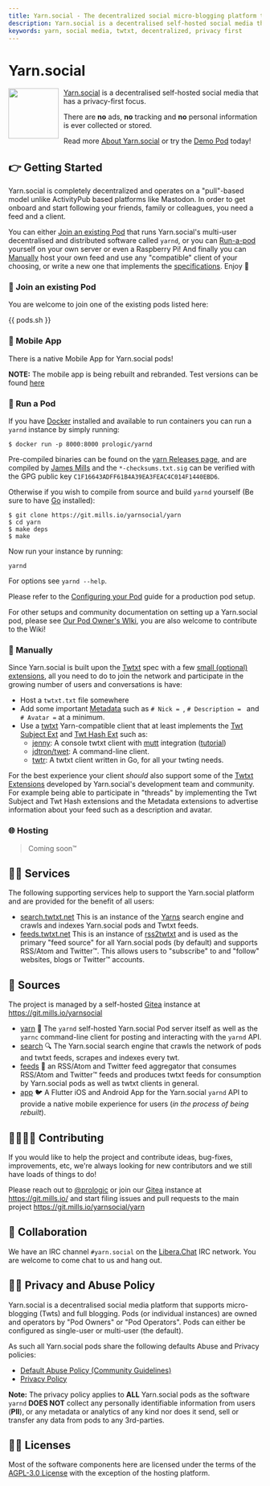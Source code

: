 ```yaml
---
title: Yarn.social - The decentralized social micro-blogging platform that actually respects your privacy
description: Yarn.social is a decentralised self-hosted social media that has a privacy-first focus. There are no ads, no tracking and no personal information is ever collected or stored.
keywords: yarn, social media, twtxt, decentralized, privacy first
---
```


# Yarn.social

<img align="left" width="100" height="100" src="/logo.png" style="padding-right: 5pt" />

[Yarn.social](https://yarn.social) is a decentralised self-hosted social media
that has a privacy-first focus.

There are **no** ads, **no** tracking and **no** personal information is ever collected or stored.

Read more [About Yarn.social](/about.html) or try the [Demo Pod](https://demo.yarn.social) today!

## 👉 Getting Started

Yarn.social is completely decentralized and operates on a "pull"-based model
unlike ActivityPub based platforms like Mastodon. In order to get onboard and
start following your friends, family or colleagues, you need a feed and a client.

You can either [Join an existing Pod](#join-an-existing-pod) that runs
Yarn.social's multi-user decentralised and distributed software called `yarnd`,
or you can [Run-a-pod](#run-a-pod) yourself on your own server or even a
Raspberry Pi! And finally you can [Manually](#manually) host your own feed and
use any "compatible" client of your choosing, or write a new one that implements
the [specifications](https://dev.twtxt.net). Enjoy 🤗

### 🤗 Join an existing Pod

You are welcome to join one of the existing pods listed here:

{{ pods.sh }}

### 📱 Mobile App

There is a native Mobile App for Yarn.social pods!

**NOTE:** The mobile app is being rebuilt and rebranded. Test versions can be found [here](https://twtxt.net/twt/uyrspdq)

### 🧶 Run a Pod

If you have [Docker](https://www.docker.com) installed and available to run containers you can run a `yarnd` instance by simply running:

```shell
$ docker run -p 8000:8000 prologic/yarnd
```

Pre-compiled binaries can be found on the [yarn Releases page](https://git.mills.io/yarnsocial/yarn/releases),
and are compiled by [James Mills](https://prologic.shortcircuit.net.au) and the `*-checksums.txt.sig` can be verified
with the GPG public key `C1F16643ADFF61B4A39EA3FEAC4C014F1440EBD6`.

Otherwise if you wish to compile from source and build `yarnd` yourself
(Be sure to have [Go](https://golang.org) installed):

```shell
$ git clone https://git.mills.io/yarnsocial/yarn
$ cd yarn
$ make deps
$ make
```

Now run your instance by running:

```shell
yarnd
```

For options see `yarnd --help`.

Please refer to the [Configuring your Pod](https://git.mills.io/yarnsocial/yarn/src/branch/master/README.md#configuring-your-pod)
guide for a production pod setup.

For other setups and community documentation on setting up a Yarn.social pod, please see [Our Pod Owner's WIki](https://git.mills.io/yarnsocial/yarn/wiki/), you are also welcome to contribute to the Wiki! 

### 💪 Manually

Since Yarn.social is built upon the [Twtxt](https://twtxt.readthedocs.org)
spec with a few [small (optional) extensions](https://dev.twtxt.net),
all you need to do to join the network and participate in the growing number
of users and conversations is have:

- Host a `twtxt.txt` file somewhere
- Add some important [Metadata](https://dev.twtxt.net/doc/metadataextension.html)
  such as `# Nick = `, `# Description = ` and `# Avatar =` at a minimum.
- Use a [twtxt](https://twtxt.readthedocs.org) Yarn-compatible client that
  at least implements the [Twt Subject Ext](https://dev.twtxt.net/doc/twtsubjectextension.html)
  and [Twt Hash Ext](https://dev.twtxt.net/doc/twthashextension.html) such as:
  - [jenny](https://uninformativ.de/git/jenny): A console twtxt client
    with [mutt](http://www.mutt.org) integration
    ([tutorial](https://www.uninformativ.de/blog/postings/2021-09-19/0/POSTING-en.html))
  - [jdtron/twet](https://github.com/jdtron/twet): A command-line client.
  - [twtr](https://git.envs.net/duriny/twtr): A twtxt client written in Go, for all your twting needs.

For the best experience your client _should_ also support some of the
[Twtxt Extensions](https://dev.twtxt.net) developed by Yarn.social's
development team and community. For example being able to participate in
"threads" by implementing the Twt Subject and Twt Hash extensions and the
Metadata extensions to advertise information about your feed such as a
description and avatar.

### 🌐 Hosting

> Coming soon™

## 👨‍🔧 Services

The following supporting services help to support the Yarn.social platform and
are provided for the benefit of all users:

- [search.twtxt.net](https://search.twtxt.net)
  This is an instance of the [Yarns](//git.mills.io/yarnsocial/yarn)
  search engine and crawls and indexes Yarn.social pods and Twtxt feeds.
- [feeds.twtxt.net](https://feeds.twtxt.net)
  This is an instance of [rss2twtxt](//git.mills.io/yarnsocial/rss2twtxt)
  and is used as the primary "feed source" for all Yarn.social pods (by default)
  and supports RSS/Atom and Twitter™. This allows users to "subscribe" to and "follow" websites, blogs or Twitter™ accounts.

## 💾 Sources

The project is managed by a self-hosted [Gitea](https://gitea.io) instance
at https://git.mills.io/yarnsocial

- [yarn](https://git.mills.io/yarnsocial/yarn)
  🧶 The `yarnd` self-hosted Yarn.social Pod server itself as well as the `yarnc` command-line client for posting and interacting with the `yarnd` API.
- [search](https://git.mills.io/yarnsocial/search)
  🔍 The Yarn.social search engine that crawls the network of pods and twtxt feeds, scrapes and indexes every twt.
- [feeds](https://git.mills.io/yarnsocial/feeds)
  📜 an RSS/Atom and Twitter feed aggregator that consumes RSS/Atom and Twitter™ feeds and produces twtxt feeds for consumption by Yarn.social pods as well as twtxt clients in general.
- [app](https://git.mills.io/yarnsocial/app)
  🐦 A Flutter iOS and Android App for the Yarn.social `yarnd` API to provide a native mobile experience for users (*in the process of being rebuilt*).

## 👨‍💻👩‍💻 Contributing

If you would like to help the project and contribute ideas, bug-fixes, improvements, etc, we're always looking for new contributors and we still have loads of things to do!

Please reach out to [@prologic](https://twtxt.net/user/prologic) or join our [Gitea](https://gitea.io) instance at https://git.mills.io/ and start filing issues and pull requests to the main project https://git.mills.io/yarnsocial/yarn

## 💬 Collaboration

We have an IRC channel `#yarn.social` on the [Libera.Chat](https://libera.chat/) IRC network. You are welcome to come chat to us and hang out.

## 🕵️‍♂️ Privacy and Abuse Policy

Yarn.social is a decentralised social media platform that supports micro-blogging (Twts) and full blogging. Pods (or individual instances) are owned and operators by "Pod Owners" or "Pod Operators". Pods can either be configured as single-user or multi-user (the default).

As such all Yarn.social pods share the following defaults Abuse and Privacy policies:

- [Default Abuse Policy (Community Guidelines)](/abuse.html)
- [Privacy Policy](/privacy.html)

__Note:__ The privacy policy applies to **ALL** Yarn.social pods as the software `yarnd` **DOES NOT** collect any personally identifiable information from users (**PII**), or any metadata or analytics of any kind nor does it send, sell or transfer any data from pods to any 3rd-parties.

## 👨‍⚖️ Licenses

Most of the software components here are licensed under the terms of the
[AGPL-3.0 License](https://opensource.org/licenses/AGPL-3.0) with the exception of
the hosting platform.
